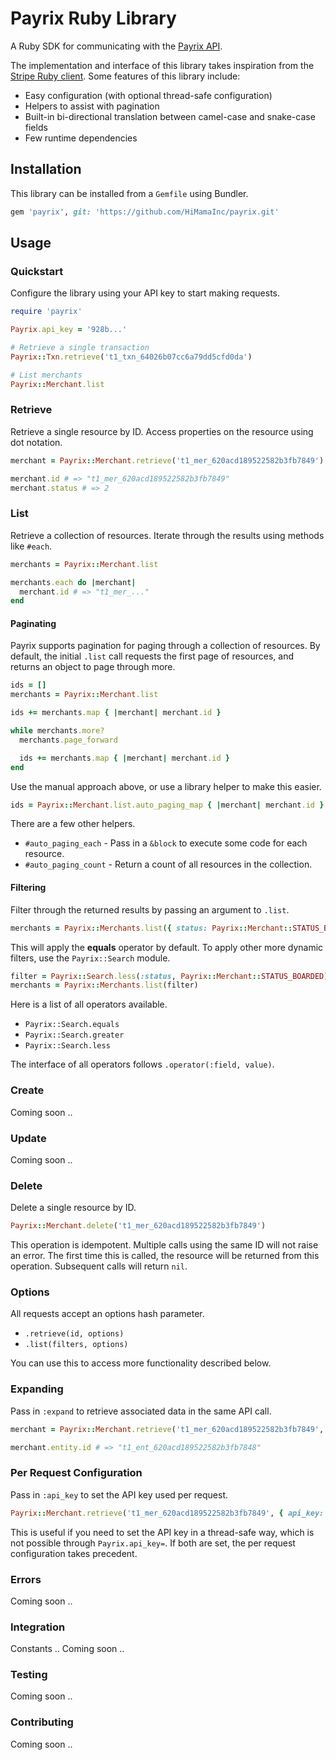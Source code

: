 # Payrix Ruby Library

A Ruby SDK for communicating with the [Payrix API](https://test-portal.payrix.com/docs/api).

The implementation and interface of this library takes inspiration from the
[Stripe Ruby client](https://github.com/stripe/stripe-ruby). Some features of this library include:

- Easy configuration (with optional thread-safe configuration)
- Helpers to assist with pagination
- Built-in bi-directional translation between camel-case and snake-case fields
- Few runtime dependencies

## Installation

This library can be installed from a `Gemfile` using Bundler.

```ruby
gem 'payrix', git: 'https://github.com/HiMamaInc/payrix.git'
```

## Usage

### Quickstart

Configure the library using your API key to start making requests.

```ruby
require 'payrix'

Payrix.api_key = '928b...'

# Retrieve a single transaction
Payrix::Txn.retrieve('t1_txn_64026b07cc6a79dd5cfd0da')

# List merchants
Payrix::Merchant.list
```

### Retrieve

Retrieve a single resource by ID. Access properties on the resource using dot notation.

```ruby
merchant = Payrix::Merchant.retrieve('t1_mer_620acd189522582b3fb7849')

merchant.id # => "t1_mer_620acd189522582b3fb7849"
merchant.status # => 2
```

### List

Retrieve a collection of resources. Iterate through the results using methods like `#each`.

```ruby
merchants = Payrix::Merchant.list

merchants.each do |merchant|
  merchant.id # => "t1_mer_..."
end
```

#### Paginating

Payrix supports pagination for paging through a collection of resources. By default, the initial
`.list` call requests the first page of resources, and returns an object to page through more.

```ruby
ids = []
merchants = Payrix::Merchant.list

ids += merchants.map { |merchant| merchant.id }

while merchants.more?
  merchants.page_forward

  ids += merchants.map { |merchant| merchant.id }
end
```

Use the manual approach above, or use a library helper to make this easier.

```ruby
ids = Payrix::Merchant.list.auto_paging_map { |merchant| merchant.id }
```

There are a few other helpers.

- `#auto_paging_each` - Pass in a `&block` to execute some code for each resource.
- `#auto_paging_count` - Return a count of all resources in the collection.

#### Filtering

Filter through the returned results by passing an argument to `.list`.

```ruby
merchants = Payrix::Merchants.list({ status: Payrix::Merchant::STATUS_BOARDED })
```

This will apply the **equals** operator by default. To apply other more dynamic filters, use the
`Payrix::Search` module.

```ruby
filter = Payrix::Search.less(:status, Payrix::Merchant::STATUS_BOARDED)
merchants = Payrix::Merchants.list(filter)
```

Here is a list of all operators available.

- `Payrix::Search.equals`
- `Payrix::Search.greater`
- `Payrix::Search.less`

The interface of all operators follows `.operator(:field, value)`.

### Create

Coming soon ..

### Update

Coming soon ..

### Delete

Delete a single resource by ID.

```ruby
Payrix::Merchant.delete('t1_mer_620acd189522582b3fb7849')
```

This operation is idempotent. Multiple calls using the same ID will not raise an error. The first time this is called, the resource will be returned from this operation. Subsequent calls will return `nil`.

### Options

All requests accept an options hash parameter.

- `.retrieve(id, options)`
- `.list(filters, options)`

You can use this to access more functionality described below.

### Expanding

Pass in `:expand` to retrieve associated data in the same API call.

```ruby
merchant = Payrix::Merchant.retrieve('t1_mer_620acd189522582b3fb7849', { expand: ['entity'] })

merchant.entity.id # => "t1_ent_620acd189522582b3fb7848"
```

### Per Request Configuration

Pass in `:api_key` to set the API key used per request.

```ruby
Payrix::Merchant.retrieve('t1_mer_620acd189522582b3fb7849', { api_key: 'b442...' })
```

This is useful if you need to set the API key in a thread-safe way, which is not possible through
`Payrix.api_key=`. If both are set, the per request configuration takes precedent.

### Errors

Coming soon ..

### Integration

Constants ..
Coming soon ..

### Testing

Coming soon ..

### Contributing

Coming soon ..
